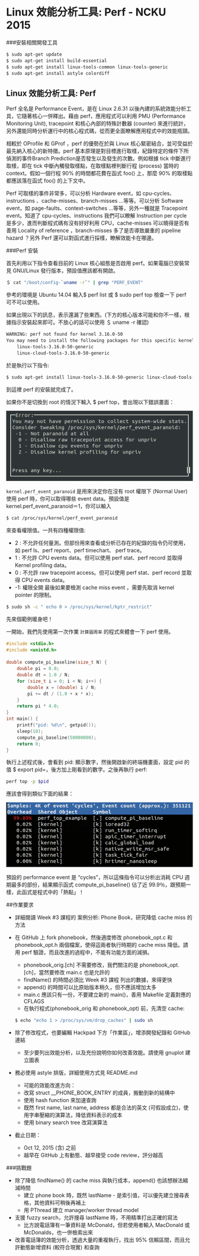 # Linux 效能分析工具: Perf - NCKU 2015


###安裝相關開發工具
```sh
$ sudo apt-get update
$ sudo apt-get install build-essential
$ sudo apt-get install linux-tools-common linux-tools-generic
$ sudo apt-get install astyle colordiff
```

## Linux 效能分析工具: Perf

Perf 全名是 Performance Event，是在 Linux 2.6.31 以後內建的系統效能分析工具，它隨著核心一併釋出。藉由 perf，應用程式可以利用 PMU (Performance Monitoring Unit), tracepoint 和核心內部的特殊計數器 (counter) 來進行統計，另外還能同時分析運行中的核心程式碼，從而更全面瞭解應用程式中的效能瓶頸。

相較於 OProfile 和 GProf ，perf 的優勢在於與 Linux 核心緊密結合，並可受益於最先納入核心的新特徵。perf 基本原理是對目標進行取樣，紀錄特定的條件下所偵測的事件Branch Prediction是否發生以及發生的次數。例如根據 tick 中斷進行取樣，即在 tick 中斷內觸發取樣點，在取樣點裡判斷行程 (process) 當時的 context。假如一個行程 90% 的時間都花費在函式 foo() 上，那麼 90% 的取樣點都應該落在函式 foo() 的上下文中。

Perf 可取樣的事件非常多，可以分析 Hardware event，如 cpu-cycles、instructions 、cache-misses、branch-misses …等等。可以分析 Software event，如 page-faults、context-switches …等等，另外一種就是 Tracepoint event。知道了 cpu-cycles、instructions 我們可以瞭解 Instruction per cycle 是多少，進而判斷程式碼有沒有好好利用 CPU，cache-misses 可以曉得是否有善用 Locality of reference ，branch-misses 多了是否導致嚴重的 pipeline hazard ？另外 Perf 還可以對函式進行採樣，瞭解效能卡在哪邊。

###Perf 安裝

首先利用以下指令查看目前的 Linux 核心組態是否啟用 perf。如果電腦已安裝常見 GNU/Linux 發行版本，預設值應該都有開啟。

```sh
＄ cat "/boot/config-`uname -r`" | grep "PERF_EVENT"
```

參考的環境是 Ubuntu 14.04 輸入$ perf list 或 $ sudo perf top 檢查一下 perf 可不可以使用。

如果出現以下的訊息，表示還漏了些東西。(下方的核心版本可能和你不一樣，根據指示安裝起來即可。不放心的話可以使用 ＄ uname -r 確認)

```sh
WARNING: perf not found for kernel 3.16.0-50
You may need to install the following packages for this specific kernel:
    linux-tools-3.16.0-50-generic
    linux-cloud-tools-3.16.0-50-generic
```

於是執行以下指令:
```sh
$ sudo apt-get install linux-tools-3.16.0-50-generic linux-cloud-tools-3.16.0-50-generic
```

到這裡 perf 的安裝就完成了。

如果你不是切換到 root 的情況下輸入 $ perf top，會出現以下錯誤畫面：

![](./images/charles620016.hackpad.com_lifHi7P9FAL_p.431773_1443532263301_Selection_001.png)

`kernel.perf_event_paranoid` 是用來決定你在沒有 root 權限下 (Normal User) 使用 perf 時，你可以取得哪些 event data。預設值是 kernel.perf_event_paranoid＝1，你可以輸入 

```sh
$ cat /proc/sys/kernel/perf_event_paranoid 
```

來查看權限值。一共有四種權限值:

- 2 : 不允許任何量測。但部份用來查看或分析已存在的紀錄的指令仍可使用，如 perf ls、perf report、perf timechart、 perf trace。
- 1 : 不允許 CPU events data。但可以使用 perf stat、perf record 並取得 Kernel profiling data。
- 0 : 不允許 raw tracepoint access。但可以使用 perf stat、perf record 並取得 CPU events data。
- -1: 權限全開
最後如果要檢測 cache miss event ，需要先取消 kernel pointer 的限制。

```sh
$ sudo sh -c " echo 0 > /proc/sys/kernel/kptr_restrict"
```

先來個範例暖身吧！

一開始，我們先使用第一次作業 `計算圓周率` 的程式來體會一下 perf 使用。


```c
#include <stdio.h>
#include <unistd.h>

double compute_pi_baseline(size_t N) {
    double pi = 0.0;
    double dt = 1.0 / N;
    for (size_t i = 0; i < N; i++) {
        double x = (double) i / N;
        pi += dt / (1.0 + x * x);
    }
    return pi * 4.0;
}
int main() {
    printf("pid: %d\n", getpid());
    sleep(10);
    compute_pi_baseline(50000000);
    return 0;
}
```

執行上述程式後，會看到 pid: 顯示數字，然後開啟新的終端機畫面，設定 pid 的值 $ export pid=，後方加上剛看到的數字。之後再執行 perf:

```sh
perf top -p $pid
```

應該會得到類似下面的結果：

![](./images/charles620016.hackpad.com_lifHi7P9FAL_p.431773_1443547847244_Selection_001.png)

預設的 performance event 是 “cycles”，所以這條指令可以分析出消耗 CPU 週期最多的部份，結果顯示函式 compute_pi_baseline() 佔了近 99.9％，跟預期一樣，此函式是程式中的「熱點」！

##作業要求

- 詳細閱讀 Week #3 課程的 案例分析: Phone Book，研究降低 cache miss 的方法
- 在 GitHub 上 fork phonebook，然後適度修改 phonebook_opt.c 和 phonebook_opt.h 兩個檔案，使得這兩者執行時期的 cache miss 降低。請用 perf 驗證，而且改進的過程中，不能有功能方面的減損。
    - phonebook_orig.[ch] 不需要修改，我們關注的是 phonebook_opt.[ch]，當然要修改 main.c 也是允許的
    - findName() 的時間必須比 Week #3 課程 列出的數據，來得更快
    - append() 的時間可以比原始版本稍久，但不應該增加太多
    - main.c 應該只有一份，不要建立新的 main()，善用 Makefile 定義對應的 CFLAGS
    - 在執行程式(phonebook_orig 和 phonebook_opt) 前，先清空 cache:
    ```sh
    $ echo "echo 1 > /proc/sys/vm/drop_caches" | sudo sh
    ```

- 除了修改程式，也要編輯 Hackpad 下方「作業區」，增添開發紀錄和 GitHub 連結
    - 至少要列出效能分析，以及充份說明你如何改善效能。請使用 gnuplot 建立圖表

- 務必使用 astyle 排版，詳細使用方式見 README.md
    - 可能的效能改進方向：
    - 改寫 struct __PHONE_BOOK_ENTRY 的成員，搬動到新的結構中
    - 使用 hash function 來加速查詢
    - 既然 first name, last name, address 都是合法的英文 (可假設成立)，使用字串壓縮的演算法，降低資料表示的成本
    - 使用 binary search tree 改寫演算法
- 截止日期：
    - Oct 12, 2015 (含) 之前
    - 越早在 GitHub 上有動態、越早接受 code review，評分越高

###挑戰題

- 除了降低 findName() 的 cache miss 與執行成本，append() 也該想辦法縮減時間
    - 建立 phone book 時，既然 lastName - 是索引值，可以優先建立搜尋表格，其他資料可稍後再補上
    - 用 PThread 建立 manager/worker thread model
- 支援 fuzzy search，允許搜尋 lastName 時，不用精準打出正確的寫法
    - 比方說電話簿有一筆資料是 McDonald，但若使用者輸入 MacDonald 或 McDonalds，也一併檢索出來
- 改善電話簿的效能分析，透過大量的重複執行，找出 95% 信賴區間，而且允許動態新增資料 (較符合現實) 和查詢

